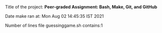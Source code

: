 Title of the project: __Peer-graded Assignment: Bash, Make, Git, and GitHub__

Date make ran at:
Mon Aug  02 14:45:35 IST 2021

Number of lines file guessinggame.sh contains:1
      
